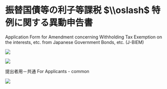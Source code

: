# 振替国債等の利子等課税 $\\oslash$ 特例に関する異動申告書

Application Form for Amendment concerning Withholding Tax Exemption on the interests, etc. from Japanese Government Bonds, etc. (J-BIEM)

![](https://www.nta.go.jp/tmp/d592efcb-0781-45a8-8b29-eb883ee88882/images/ef3bcb1ad3a52b66e35d83d0f8406657e474b2fc8e814c61c695b20721e7ea7e.jpg)

![](https://www.nta.go.jp/tmp/d592efcb-0781-45a8-8b29-eb883ee88882/images/1cc027e781a0664997018259e5ba2ea399382de373864c3c433a5ac15228e315.jpg)

提出者用－共通 For Applicants - common

![](https://www.nta.go.jp/tmp/d592efcb-0781-45a8-8b29-eb883ee88882/images/cdf11706a0b8790c20caca7a451e0bb48d33c2b130bddbf710677c186da638dc.jpg)